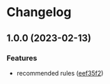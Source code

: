 # Changelog

## 1.0.0 (2023-02-13)


### Features

* recommended rules ([eef35f2](https://github.com/lemoe-technology/eslint-config-lemoe/commit/eef35f2bbf4713f1eea6f3e2a34581491b9b2ffe))
